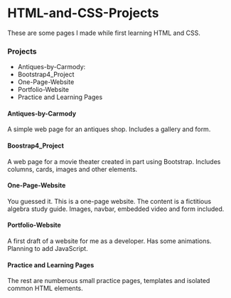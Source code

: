 # HTML-and-CSS-Projects

These are some pages I made while first learning HTML and CSS.

### Projects
* Antiques-by-Carmody: 
* Bootstrap4_Project
* One-Page-Website
* Portfolio-Website
* Practice and Learning Pages

#### Antiques-by-Carmody
A simple web page for an antiques shop. Includes a gallery and form. 

#### Boostrap4_Project
A web page for a movie theater created in part using Bootstrap. Includes columns, cards, images and other elements.

#### One-Page-Website
You guessed it. This is a one-page website. The content is a fictitious algebra study guide. Images, navbar, embedded video and form included.

#### Portfolio-Website
A first draft of a website for me as a developer. Has some animations. Planning to add JavaScript.

#### Practice and Learning Pages
The rest are numberous small practice pages, templates and isolated common HTML elements. 

